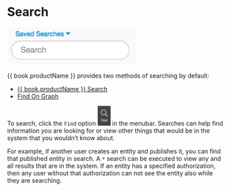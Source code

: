 # Search

<img src = images/search-bar.png width="300">

{{ book.productName }} provides two methods of searching by default:

- [{{ book.productName }} Search](visallo-search.md)
- [Find On Graph](find-on-graph.md)

To search, click the `Find` option <img src = images/menubar-find.png width="30"> in the menubar.
Searches can help find information you are looking for or view other things that would be in the system that you wouldn’t
know about.

For example, if another user creates an entity and publishes it, you can find that published entity in search. A `*`
search can be executed to view any and all results that are in the system.  If an entity has a specified authorization,
then any user without that authorization can not see the entity also while they are searching.

